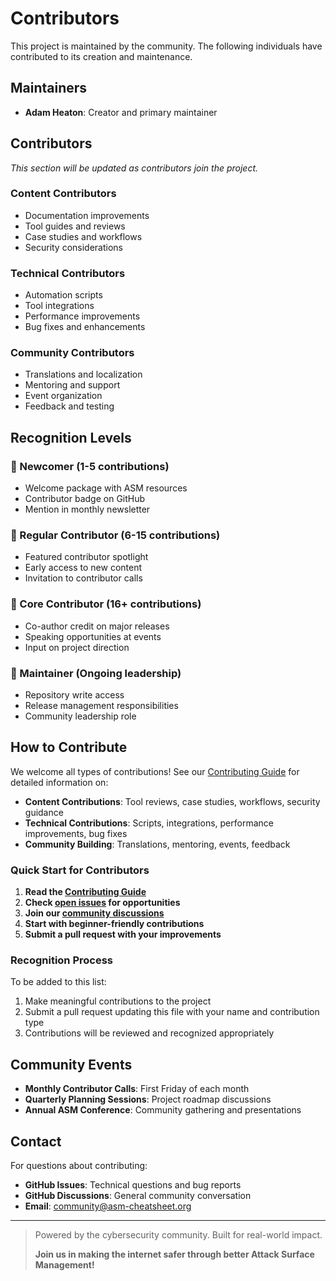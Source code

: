 # Contributors

This project is maintained by the community. The following individuals have contributed to its creation and maintenance.

## Maintainers

- **Adam Heaton**: Creator and primary maintainer

## Contributors

*This section will be updated as contributors join the project.*

### Content Contributors
- Documentation improvements
- Tool guides and reviews
- Case studies and workflows
- Security considerations

### Technical Contributors
- Automation scripts
- Tool integrations
- Performance improvements
- Bug fixes and enhancements

### Community Contributors
- Translations and localization
- Mentoring and support
- Event organization
- Feedback and testing

## Recognition Levels

### 🌱 Newcomer (1-5 contributions)
- Welcome package with ASM resources
- Contributor badge on GitHub
- Mention in monthly newsletter

### 🌿 Regular Contributor (6-15 contributions)
- Featured contributor spotlight
- Early access to new content
- Invitation to contributor calls

### 🌳 Core Contributor (16+ contributions)
- Co-author credit on major releases
- Speaking opportunities at events
- Input on project direction

### 🏅 Maintainer (Ongoing leadership)
- Repository write access
- Release management responsibilities
- Community leadership role

## How to Contribute

We welcome all types of contributions! See our [Contributing Guide](CONTRIBUTING.md) for detailed information on:

- **Content Contributions**: Tool reviews, case studies, workflows, security guidance
- **Technical Contributions**: Scripts, integrations, performance improvements, bug fixes
- **Community Building**: Translations, mentoring, events, feedback

### Quick Start for Contributors

1. **Read the [Contributing Guide](CONTRIBUTING.md)**
2. **Check [open issues](https://github.com/Ap6pack/asm-cheatsheet/issues) for opportunities**
3. **Join our [community discussions](https://github.com/Ap6pack/asm-cheatsheet/discussions)**
4. **Start with beginner-friendly contributions**
5. **Submit a pull request with your improvements**

### Recognition Process

To be added to this list:
1. Make meaningful contributions to the project
2. Submit a pull request updating this file with your name and contribution type
3. Contributions will be reviewed and recognized appropriately

## Community Events

- **Monthly Contributor Calls**: First Friday of each month
- **Quarterly Planning Sessions**: Project roadmap discussions
- **Annual ASM Conference**: Community gathering and presentations

## Contact

For questions about contributing:
- **GitHub Issues**: Technical questions and bug reports
- **GitHub Discussions**: General community conversation
- **Email**: community@asm-cheatsheet.org

---

> Powered by the cybersecurity community. Built for real-world impact.
> 
> **Join us in making the internet safer through better Attack Surface Management!**
